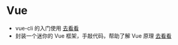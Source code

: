 # Vue

- vue-cli 的入门使用 [去看看](/vue/vue-cli.md)
- 封装一个迷你的 Vue 框架，手敲代码，帮助了解 Vue 原理 [去看看](/vue/封装一个迷你的Vue框架.md)
